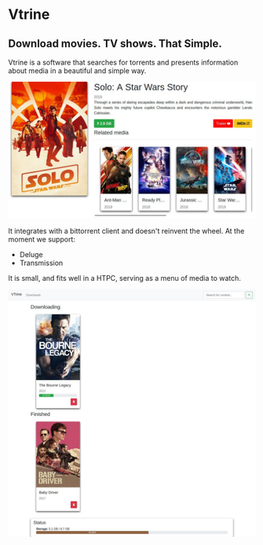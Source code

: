 # Vtrine

## Download movies. TV shows. That Simple.

Vtrine is a software that searches for torrents and presents information about media in a beautiful and simple way.

![info.jpg](screenshots/info.jpg)

It integrates with a bittorrent client and doesn't reinvent the wheel. At the moment we support:

 - Deluge
 - Transmission

It is small, and fits well in a HTPC, serving as a menu of media to watch.

![downloads.jpg](screenshots/downloads.jpg)